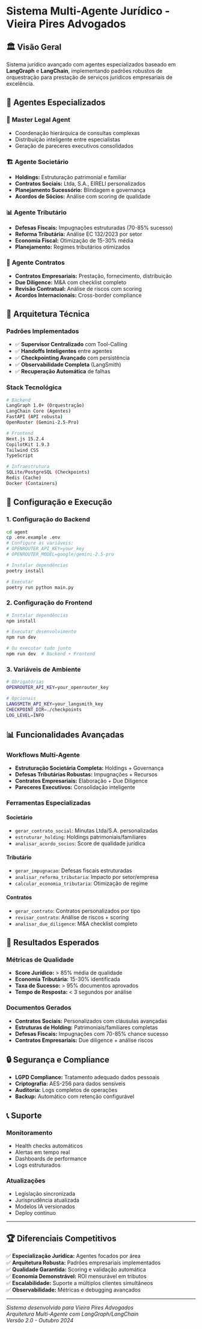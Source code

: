 # Sistema Multi-Agente Jurídico - Vieira Pires Advogados

## 🏛️ Visão Geral

Sistema jurídico avançado com agentes especializados baseado em **LangGraph** e **LangChain**, implementando padrões robustos de orquestração para prestação de serviços jurídicos empresariais de excelência.

## 🎯 Agentes Especializados

### 🏢 **Master Legal Agent**
- Coordenação hierárquica de consultas complexas
- Distribuição inteligente entre especialistas
- Geração de pareceres executivos consolidados

### 🏗️ **Agente Societário**
- **Holdings:** Estruturação patrimonial e familiar
- **Contratos Sociais:** Ltda, S.A., EIRELI personalizados
- **Planejamento Sucessório:** Blindagem e governança
- **Acordos de Sócios:** Análise com scoring de qualidade

### 📊 **Agente Tributário**
- **Defesas Fiscais:** Impugnações estruturadas (70-85% sucesso)
- **Reforma Tributária:** Análise EC 132/2023 por setor
- **Economia Fiscal:** Otimização de 15-30% média
- **Planejamento:** Regimes tributários otimizados

### 📄 **Agente Contratos**
- **Contratos Empresariais:** Prestação, fornecimento, distribuição
- **Due Diligence:** M&A com checklist completo
- **Revisão Contratual:** Análise de riscos com scoring
- **Acordos Internacionais:** Cross-border compliance

## 🔧 Arquitetura Técnica

### Padrões Implementados
- ✅ **Supervisor Centralizado** com Tool-Calling
- ✅ **Handoffs Inteligentes** entre agentes
- ✅ **Checkpointing Avançado** com persistência
- ✅ **Observabilidade Completa** (LangSmith)
- ✅ **Recuperação Automática** de falhas

### Stack Tecnológica
```bash
# Backend
LangGraph 1.0+ (Orquestração)
LangChain Core (Agentes)
FastAPI (API robusta)
OpenRouter (Gemini-2.5-Pro)

# Frontend  
Next.js 15.2.4
CopilotKit 1.9.3
Tailwind CSS
TypeScript

# Infraestrutura
SQLite/PostgreSQL (Checkpoints)
Redis (Cache)
Docker (Containers)
```

## 🚀 Configuração e Execução

### 1. Configuração do Backend
```bash
cd agent
cp .env.example .env
# Configure as variáveis:
# OPENROUTER_API_KEY=your_key
# OPENROUTER_MODEL=google/gemini-2.5-pro

# Instalar dependências
poetry install

# Executar
poetry run python main.py
```

### 2. Configuração do Frontend
```bash
# Instalar dependências
npm install

# Executar desenvolvimento
npm run dev

# Ou executar tudo junto
npm run dev  # Backend + Frontend
```

### 3. Variáveis de Ambiente
```bash
# Obrigatórias
OPENROUTER_API_KEY=your_openrouter_key

# Opcionais
LANGSMITH_API_KEY=your_langsmith_key
CHECKPOINT_DIR=./checkpoints
LOG_LEVEL=INFO
```

## 📊 Funcionalidades Avançadas

### Workflows Multi-Agente
- **Estruturação Societária Completa:** Holdings + Governança
- **Defesas Tributárias Robustas:** Impugnações + Recursos
- **Contratos Empresariais:** Elaboração + Due Diligence
- **Pareceres Executivos:** Consolidação inteligente

### Ferramentas Especializadas

#### Societário
- `gerar_contrato_social`: Minutas Ltda/S.A. personalizadas
- `estruturar_holding`: Holdings patrimoniais/familiares
- `analisar_acordo_socios`: Score de qualidade jurídica

#### Tributário
- `gerar_impugnacao`: Defesas fiscais estruturadas
- `analisar_reforma_tributaria`: Impacto por setor/empresa
- `calcular_economia_tributaria`: Otimização de regime

#### Contratos
- `gerar_contrato`: Contratos personalizados por tipo
- `revisar_contrato`: Análise de riscos + scoring
- `analisar_due_diligence`: M&A checklist completo

## 🎯 Resultados Esperados

### Métricas de Qualidade
- **Score Jurídico:** > 85% média de qualidade
- **Economia Tributária:** 15-30% identificada
- **Taxa de Sucesso:** > 95% documentos aprovados
- **Tempo de Resposta:** < 3 segundos por análise

### Documentos Gerados
- **Contratos Sociais:** Personalizados com cláusulas avançadas
- **Estruturas de Holding:** Patrimoniais/familiares completas
- **Defesas Fiscais:** Impugnações com 70-85% chance sucesso
- **Contratos Empresariais:** Due diligence + análise riscos

## 🔒 Segurança e Compliance

- **LGPD Compliance:** Tratamento adequado dados pessoais
- **Criptografia:** AES-256 para dados sensíveis
- **Auditoria:** Logs completos de operações
- **Backup:** Automático com retenção configurável

## 📞 Suporte

### Monitoramento
- Health checks automáticos
- Alertas em tempo real
- Dashboards de performance
- Logs estruturados

### Atualizações
- Legislação sincronizada
- Jurisprudência atualizada
- Modelos IA versionados
- Deploy contínuo

---

## 🏆 Diferenciais Competitivos

✅ **Especialização Jurídica:** Agentes focados por área  
✅ **Arquitetura Robusta:** Padrões empresariais implementados  
✅ **Qualidade Garantida:** Scoring e validação automática  
✅ **Economia Demonstrável:** ROI mensurável em tributos  
✅ **Escalabilidade:** Suporte a múltiplos clientes simultâneos  
✅ **Observabilidade:** Métricas e debugging avançados  

---

*Sistema desenvolvido para Vieira Pires Advogados*  
*Arquitetura Multi-Agente com LangGraph/LangChain*  
*Versão 2.0 - Outubro 2024*